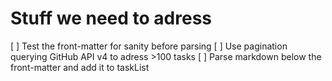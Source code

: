 # Stuff we need to adress

[ ] Test the front-matter for sanity before parsing
[ ] Use pagination querying GitHub API v4 to adress >100 tasks
[ ] Parse markdown below the front-matter and add it to taskList